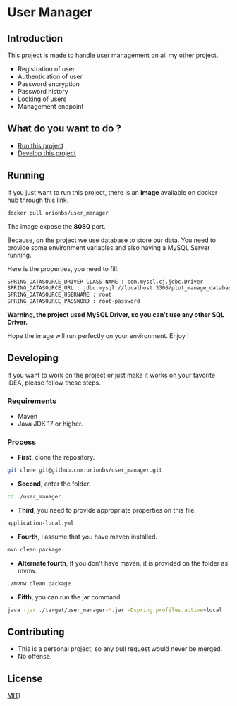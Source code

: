 # User Manager

## Introduction

This project is made to handle user management on all my other project.

* Registration of user
* Authentication of user
* Password encryption
* Password history
* Locking of users
* Management endpoint

## What do you want to do ?

* [Run this project](#running)
* [Develop this project](#developing)

## Running

If you just want to run this project, there is an **image** available on docker hub through this link.

```bash
docker pull orionbs/user_manager
```

The image expose the **8080** port.

Because, on the project we use database to store our data. You need to provide some environment variables and also
having a MySQL Server running.

Here is the properties, you need to fill.

```bash
SPRING_DATASOURCE_DRIVER-CLASS-NAME : com.mysql.cj.jdbc.Driver
SPRING_DATASOURCE_URL : jdbc:mysql://localhost:3306/plot_manage_database
SPRING_DATASOURCE_USERNAME : root
SPRING_DATASOURCE_PASSWORD : root-password
```

**Warning, the project used MySQL Driver, so you can't use any other SQL Driver.**

Hope the image will run perfectly on your environment. Enjoy !

## Developing

If you want to work on the project or just make it works on your favorite IDEA, please follow these steps.

### Requirements

* Maven
* Java JDK 17 or higher.

### Process

* **First**, clone the repository.

```bash
git clone git@github.com:orionbs/user_manager.git
```

* **Second**, enter the folder.

```bash
cd ./user_manager
```

* **Third**, you need to provide appropriate properties on this file.

```bash
application-local.yml
```

* **Fourth**, I assume that you have maven installed.

```bash
mvn clean package
```

* **Alternate fourth**, If you don't have maven, it is provided on the folder as mvnw.

```bash
./mvnw clean package
```

* **Fifth**, you can run the jar command.

```bash
java -jar ./target/user_manager-*.jar -Dspring.profiles.active=local
```

## Contributing

- This is a personal project, so any pull request would never be merged.
- No offense.

## License

[MIT](https://choosealicense.com/licenses/mit/)l


